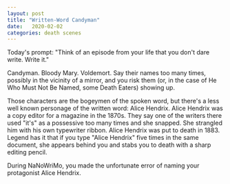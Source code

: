 ```yaml
---
layout: post
title: "Written-Word Candyman"
date:   2020-02-02
categories: death scenes
---
```

Today's prompt: "Think of an episode from your life that you don't dare write. Write it."

Candyman. Bloody Mary. Voldemort. Say their names too many times, possibly in the vicinity of a mirror, and you risk them (or, in the case of He Who Must Not Be Named, some Death Eaters) showing up.

Those characters are the bogeymen of the spoken word, but there's a less well known personage of the written word: Alice Hendrix. Alice Hendrix was a copy editor for a magazine in the 1870s. They say one of the writers there used "it's" as a possessive too many times and she snapped. She strangled him with his own typewriter ribbon. Alice Hendrix was put to death in 1883. Legend has it that if you type "Alice Hendrix" five times in the same document, she appears behind you and stabs you to death with a sharp editing pencil. 

During NaNoWriMo, you made the unfortunate error of naming your protagonist Alice Hendrix.
